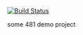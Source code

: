 [![Build Status](https://travis-ci.com/cydiann/myDemoApp.svg?branch=main)](https://travis-ci.com/cydiann/myDemoApp)

some 481 demo project